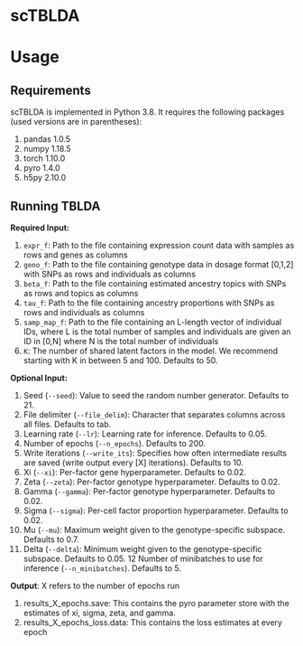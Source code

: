 # scTBLDA

# Usage

## Requirements

scTBLDA is implemented in Python 3.8. It requires the following packages (used versions are in parentheses):

1. pandas 1.0.5
2. numpy 1.18.5
3. torch 1.10.0
4. pyro 1.4.0
5. h5py 2.10.0

## Running TBLDA

**Required Input:**

1. `expr_f`: Path to the file containing expression count data with samples as rows and genes as columns
2. `geno_f`: Path to the file containing genotype data in dosage format [0,1,2] with SNPs as rows and individuals as columns
3. `beta_f`: Path to the file containing estimated ancestry topics with SNPs as rows and topics as columns
4. `tau_f`: Path to the file containing ancestry proportions with SNPs as rows and individuals as columns
5. `samp_map_f`: Path to the file containing an L-length vector of individual IDs, where L is the total number of samples and individuals are given an ID in [0,N] where N is the total number of individuals
6. `K`: The number of shared latent factors in the model. We recommend starting with K in between 5 and 100. Defaults to 50.

**Optional Input:**

1. Seed (`--seed`): Value to seed the random number generator. Defaults to 21.
2. File delimiter (`--file_delim`): Character that separates columns across all files. Defaults to tab.
3. Learning rate (`--lr`): Learning rate for inference. Defaults to 0.05.
4. Number of epochs (`--n_epochs`). Defaults to 200.
5. Write iterations (`--write_its`): Specifies how often intermediate results are saved (write output every [X] iterations). Defaults to 10.
6. Xi (`--xi`): Per-factor gene hyperparameter. Defaults to 0.02.
7. Zeta (`--zeta`): Per-factor genotype hyperparameter. Defaults to 0.02.
8. Gamma (`--gamma`): Per-factor genotype hyperparameter. Defaults to 0.02.
9. Sigma (`--sigma`): Per-cell factor proportion hyperparameter. Defaults to 0.02.
10. Mu (`--mu`): Maximum weight given to the genotype-specific subspace. Defaults to 0.7.
11. Delta (`--delta`): Minimum weight given to the genotype-specific subspace. Defaults to 0.05.
12 Number of minibatches to use for inference (`--n_minibatches`). Defaults to 5.

  **Output**: X refers to the number of epochs run
  
  1. results_X_epochs.save: This contains the pyro parameter store with the estimates of xi, sigma, zeta, and gamma.
  2. results_X_epochs_loss.data: This contains the loss estimates at every epoch

